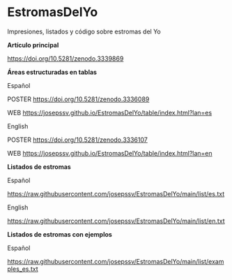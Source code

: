 # EstromasDelYo
Impresiones, listados y código sobre estromas del Yo



**Artículo principal**

  https://doi.org/10.5281/zenodo.3339869


**Áreas estructuradas en tablas**

  Español
  
  POSTER https://doi.org/10.5281/zenodo.3336089
  
  WEB  https://josepssv.github.io/EstromasDelYo/table/index.html?lan=es
    
  English
  
  POSTER https://doi.org/10.5281/zenodo.3336107
  
  WEB https://josepssv.github.io/EstromasDelYo/table/index.html?lan=en  

**Listados de estromas**

  Español
  
  https://raw.githubusercontent.com/josepssv/EstromasDelYo/main/list/es.txt 
   
  English
  
  https://raw.githubusercontent.com/josepssv/EstromasDelYo/main/list/en.txt
    
 
 **Listados de estromas con ejemplos**
 
  Español
  
  https://raw.githubusercontent.com/josepssv/EstromasDelYo/main/list/examples_es.txt
       
       
       

